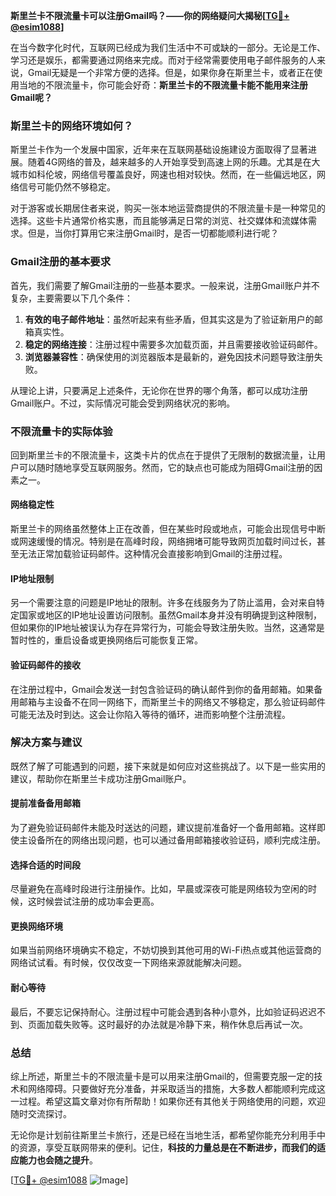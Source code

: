 **斯里兰卡不限流量卡可以注册Gmail吗？——你的网络疑问大揭秘[[TG💪+ @esim1088](https://t.me/s/esim1088)]**

在当今数字化时代，互联网已经成为我们生活中不可或缺的一部分。无论是工作、学习还是娱乐，都需要通过网络来完成。而对于经常需要使用电子邮件服务的人来说，Gmail无疑是一个非常方便的选择。但是，如果你身在斯里兰卡，或者正在使用当地的不限流量卡，你可能会好奇：**斯里兰卡的不限流量卡能不能用来注册Gmail呢？**

### 斯里兰卡的网络环境如何？

斯里兰卡作为一个发展中国家，近年来在互联网基础设施建设方面取得了显著进展。随着4G网络的普及，越来越多的人开始享受到高速上网的乐趣。尤其是在大城市如科伦坡，网络信号覆盖良好，网速也相对较快。然而，在一些偏远地区，网络信号可能仍然不够稳定。

对于游客或长期居住者来说，购买一张本地运营商提供的不限流量卡是一种常见的选择。这些卡片通常价格实惠，而且能够满足日常的浏览、社交媒体和流媒体需求。但是，当你打算用它来注册Gmail时，是否一切都能顺利进行呢？

### Gmail注册的基本要求

首先，我们需要了解Gmail注册的一些基本要求。一般来说，注册Gmail账户并不复杂，主要需要以下几个条件：

1. **有效的电子邮件地址**：虽然听起来有些矛盾，但其实这是为了验证新用户的邮箱真实性。
2. **稳定的网络连接**：注册过程中需要多次加载页面，并且需要接收验证码邮件。
3. **浏览器兼容性**：确保使用的浏览器版本是最新的，避免因技术问题导致注册失败。

从理论上讲，只要满足上述条件，无论你在世界的哪个角落，都可以成功注册Gmail账户。不过，实际情况可能会受到网络状况的影响。

### 不限流量卡的实际体验

回到斯里兰卡的不限流量卡，这类卡片的优点在于提供了无限制的数据流量，让用户可以随时随地享受互联网服务。然而，它的缺点也可能成为阻碍Gmail注册的因素之一。

#### 网络稳定性

斯里兰卡的网络虽然整体上正在改善，但在某些时段或地点，可能会出现信号中断或网速缓慢的情况。特别是在高峰时段，网络拥堵可能导致网页加载时间过长，甚至无法正常加载验证码邮件。这种情况会直接影响到Gmail的注册过程。

#### IP地址限制

另一个需要注意的问题是IP地址的限制。许多在线服务为了防止滥用，会对来自特定国家或地区的IP地址设置访问限制。虽然Gmail本身并没有明确提到这种限制，但如果你的IP地址被误认为存在异常行为，可能会导致注册失败。当然，这通常是暂时性的，重启设备或更换网络后可能恢复正常。

#### 验证码邮件的接收

在注册过程中，Gmail会发送一封包含验证码的确认邮件到你的备用邮箱。如果备用邮箱与主设备不在同一网络下，而斯里兰卡的网络又不够稳定，那么验证码邮件可能无法及时到达。这会让你陷入等待的循环，进而影响整个注册流程。

### 解决方案与建议

既然了解了可能遇到的问题，接下来就是如何应对这些挑战了。以下是一些实用的建议，帮助你在斯里兰卡成功注册Gmail账户。

#### 提前准备备用邮箱

为了避免验证码邮件未能及时送达的问题，建议提前准备好一个备用邮箱。这样即使主设备所在的网络出现问题，也可以通过备用邮箱接收验证码，顺利完成注册。

#### 选择合适的时间段

尽量避免在高峰时段进行注册操作。比如，早晨或深夜可能是网络较为空闲的时候，这时候尝试注册的成功率会更高。

#### 更换网络环境

如果当前网络环境确实不稳定，不妨切换到其他可用的Wi-Fi热点或其他运营商的网络试试看。有时候，仅仅改变一下网络来源就能解决问题。

#### 耐心等待

最后，不要忘记保持耐心。注册过程中可能会遇到各种小意外，比如验证码迟迟不到、页面加载失败等。这时最好的办法就是冷静下来，稍作休息后再试一次。

### 总结

综上所述，斯里兰卡的不限流量卡是可以用来注册Gmail的，但需要克服一定的技术和网络障碍。只要做好充分准备，并采取适当的措施，大多数人都能顺利完成这一过程。希望这篇文章对你有所帮助！如果你还有其他关于网络使用的问题，欢迎随时交流探讨。

无论你是计划前往斯里兰卡旅行，还是已经在当地生活，都希望你能充分利用手中的资源，享受互联网带来的便利。记住，**科技的力量总是在不断进步，而我们的适应能力也会随之提升**。

[[TG💪+ @esim1088](https://t.me/s/esim1088) ![Image](https://i.postimg.cc/4NQfJmqS/Snipaste-2025-05-13-00-14-12.png)]